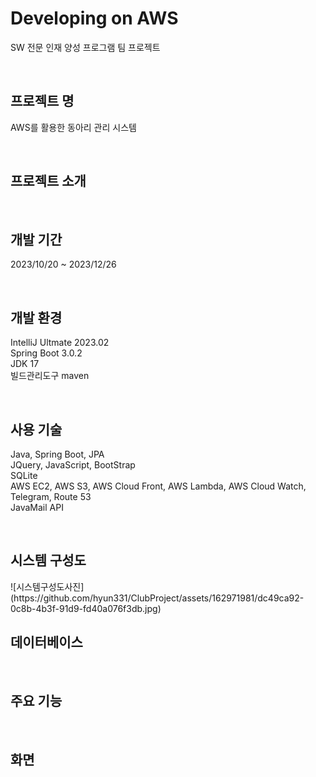 <h1>Developing on AWS</h1>
<p>SW 전문 인재 양성 프로그램 팀 프로젝트</p>
<br>

<h2>프로젝트 명</h2>
<p>AWS를 활용한 동아리 관리 시스템</p>
<br>

<h2>프로젝트 소개</h2>
<p></p>
<br>

<h2>개발 기간</h2>
<p>2023/10/20 ~ 2023/12/26</p>
<br>

<h2>개발 환경</h2>
<p>
IntelliJ Ultmate 2023.02 <br>
Spring Boot 3.0.2 <br>
JDK 17 <br>
빌드관리도구 maven
</p>
<br>

<h2>사용 기술</h2>
<p>
	Java, Spring Boot, JPA
	<br>
	JQuery,	JavaScript,	BootStrap
	<br>
 	SQLite
	<br>
	AWS EC2, AWS S3, AWS Cloud Front, AWS Lambda, AWS Cloud Watch, Telegram, Route 53 
	<br>
	JavaMail API
	<br>
</p>
<br>

<h2>시스템 구성도</h2>
![시스템구성도사진](https://github.com/hyun331/ClubProject/assets/162971981/dc49ca92-0c8b-4b3f-91d9-fd40a076f3db.jpg)
<br>

<h2>데이터베이스</h2>
<p></p>
<br>

<h2>주요 기능</h2>
<p></p>
<br>

<h2>화면</h2>
<p></p>
<br>
